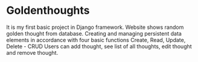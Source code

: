 # Goldenthoughts

It is my first basic project in Django framework. Website shows random golden thought from database.
Creating and managing persistent data elements in accordance with four basic functions Create, Read, Update, Delete - CRUD
Users can add thought, see list of all thoughts, edit thought and remove thought.
